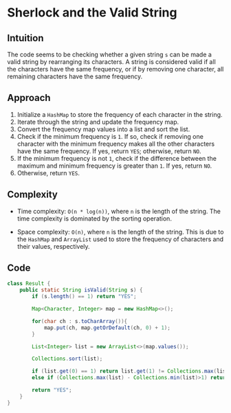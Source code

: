 # Sherlock and the Valid String

## Intuition

The code seems to be checking whether a given string `s` can be made a valid string by rearranging its characters. A string is considered valid if all the characters have the same frequency, or if by removing one character, all remaining characters have the same frequency.

## Approach

1. Initialize a `HashMap` to store the frequency of each character in the string.
2. Iterate through the string and update the frequency map.
3. Convert the frequency map values into a list and sort the list.
4. Check if the minimum frequency is `1`. If so, check if removing one character with the minimum frequency makes all the other characters have the same frequency. If yes, return `YES`; otherwise, return `NO`.
5. If the minimum frequency is not `1`, check if the difference between the maximum and minimum frequency is greater than `1`. If yes, return `NO`.
6. Otherwise, return `YES`.

## Complexity

- Time complexity: `O(n * log(n))`, where `n` is the length of the string. The time complexity is dominated by the sorting operation.

- Space complexity: `O(n)`, where `n` is the length of the string. This is due to the `HashMap` and `ArrayList` used to store the frequency of characters and their values, respectively.

## Code

```java
class Result {
    public static String isValid(String s) {
        if (s.length() == 1) return "YES";

        Map<Character, Integer> map = new HashMap<>();

        for(char ch : s.toCharArray()){
            map.put(ch, map.getOrDefault(ch, 0) + 1);
        }

        List<Integer> list = new ArrayList<>(map.values());

        Collections.sort(list);

        if (list.get(0) == 1) return list.get(1) != Collections.max(list) ? "NO" :"YES";
        else if (Collections.max(list) - Collections.min(list)>1) return "NO";

        return "YES";
    }
}
```
